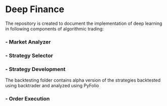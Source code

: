 # Deep Finance

The repository is created to document the implementation of deep learning in following components of algorithmic trading:
### - Market Analyzer

### - Strategy Selector
### - Strategy Development

The backtesting folder contains alpha version of the strategies backtested using backtrader and analyzed using PyFolio
### - Order Execution

